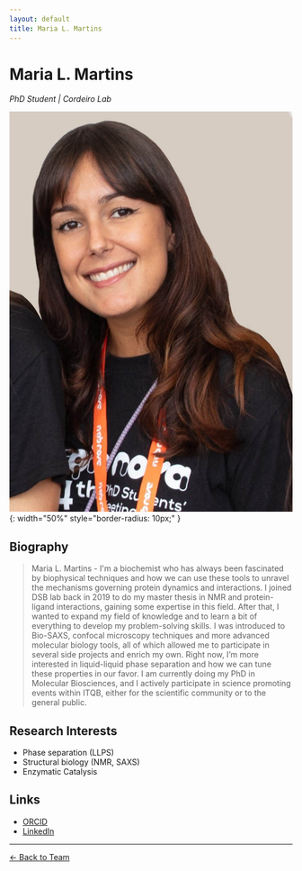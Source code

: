 ```yaml
---
layout: default
title: Maria L. Martins
---
```


# Maria L. Martins

_PhD Student | Cordeiro Lab_

![Maria L. Martins](/assets/images/team/maria.jpg){: width="50%" style="border-radius: 10px;" }

## Biography

> Maria L. Martins - I'm a biochemist who has always been fascinated by biophysical techniques and how we can use these tools to unravel the mechanisms governing protein dynamics and interactions. I joined DSB lab back in 2019 to do my master thesis in NMR and protein-ligand interactions, gaining some expertise in this field. After that, I wanted to expand my field of knowledge and to learn a bit of everything to develop my problem-solving skills. I was introduced to Bio-SAXS, confocal microscopy techniques and more advanced molecular biology tools, all of which allowed me to participate in several side projects and enrich my own. Right now, I’m more interested in liquid-liquid phase separation and how we can tune these properties in our favor. I am currently doing my PhD in Molecular Biosciences, and I actively participate in science promoting events within ITQB, either for the scientific community or to the general public.
## Research Interests

- Phase separation (LLPS)
- Structural biology (NMR, SAXS)
- Enzymatic Catalysis

## Links

- [ORCID](https://orcid.org/0000-0000-0000-0000)
- [LinkedIn](linkedin.com/in/maria-lança-martins-5b9243262)

---

[← Back to Team](/pages/team.html)
